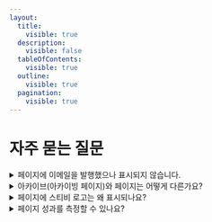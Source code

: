 ```yaml
---
layout:
  title:
    visible: true
  description:
    visible: false
  tableOfContents:
    visible: true
  outline:
    visible: true
  pagination:
    visible: true
---
```


# 자주 묻는 질문

<details>

<summary>페이지에 이메일을 발행했으나 표시되지 않습니다.</summary>

#### 이메일을 발송한 \[주소록]과 페이지/아카이브가 연결된 \[주소록]이 일치하는지 확인해 주세요.

페이지는 \[주소록]과 연결됩니다. 발송 완료된 이메일의 \[주소록]과 페이지가 연결된 \[주소록]이 같은 주소록인지 살펴봐 주세요.

#### \[전체 공개로 발행] 됐는지 확인해 주세요.

페이지에 이메일을 발행하기 위해서는 전체 공개로 발행되어 있어야 합니다. 발송 완료된 이메일 \[오른쪽 더보기(v) 버튼 → 발행 설정하기 → 전체 공개로 발행하기]로 발행되어 있는지 살펴봐 주세요.

</details>

<details>

<summary>아카이브(아카이빙 페이지)와 페이지는 어떻게 다른가요?</summary>

#### 페이지는 기능이 확장된 아카이브(아카이빙 페이지)라고 정의할 수 있습니다.

페이지와 아카이브는 발송한 이메일을 하나의 페이지에 모아두고 구독자에게 제공할 수 있다는 점에서는 공통점을 가지지만 페이지를 사용하게 되면 더 확장된 사용 경험을 느낄 수 있습니다.&#x20;

페이지와 아카이브의 구체적인 차이점은 아래와 같습니다.&#x20;

**워크스페이스당 만들 수 있는 개수**

아카이브는 주소록 당 하나를 만들 수 있으나, 페이지는 워크스페이스 당 하나를 만들 수 있습니다.페이지는 아카이브보다 사용할 수 있는 개수는 적은 대신에 더 많은 기능을 제공하고 있습니다.&#x20;

**브랜딩**

페이지에서 뉴스레터 브랜딩을 위한 더 많은 기능을 제공하고 있습니다. 헤더 이미지, 프로필 사진, 뉴스레터 소개글을 작성할 수 있고 가지고 있는 SNS 채널이 있다면 페이지에 등록해서 사용할 수 있습니다. 페이지에서 바로 구독 신청도 가능하기 때문에 구독자를 모으는 데에도 좀 더 도움이 됩니다.&#x20;

**유료, 무료 콘텐츠 구분 여부**

페이지를 사용하면 이미 발행한 뉴스레터를 유료 구독자에게만 공개할지 또는 모든 구독자에게 공개할지 여부를 사용자가 직접 선택할 수 있습니다. 아카이브는 콘텐츠 공개 여부를 설정할 수 없습니다.&#x20;

**구독자 로그인**

페이지와 연결된 주소록의 구독자는 페이지로 로그인을 할 수 있고 이 페이지에서 자신의 구독 정보도 직접 수정할 수 있습니다. 아카이브에서는 로그인 기능은 제공하지 않고 있습니다.&#x20;

**페이지 네비게이션**

아카이브에서는 이메일 목록에서 각각을 클릭했을 때 새 창이 열리면서 새 창에서 뉴스레터를 확인하는 방식입니다. 그러나 페이지에서는 한 화면에서 사용자가 다음, 이전 뉴스레터로 보다 더 쉽게 이동하며 콘텐츠를 확인할 수 있습니다.

</details>

<details>

<summary>페이지에 스티비 로고는 왜 표시되나요?</summary>

페이지 하단에 표시되는 로고는 무료 요금제인 '스타터 요금제' 또는 '크리에이터 트랙' 등 스티비의 지원을 받는 경우 표시되는 '스폰서 로고'입니다. 유료인 '스탠다드 요금제'를 사용하면 이 로고는 표시되지 않습니다.

요금제에 대한 자세한 설명은 [요금제와 결제](broken-reference)를 참고해 주세요.

</details>

<details>

<summary>페이지 성과를 측정할 수 있나요?</summary>

#### 구글 애널리틱스와 페이지를 연동하면, 페이지 성과를 측정할 수 있습니다. <a href="#analytics" id="analytics"></a>

\[페이지 → 구글 애널리틱스 연동 → 연동하기]를 눌러 구글 애널리틱스와 페이지를 연동할 수 있어요. 자세한 내용은 여기를 참고해 주세요.

</details>
